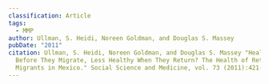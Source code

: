```yaml
---
classification: Article
tags:
  - MMP
author: Ullman, S. Heidi, Noreen Goldman, and Douglas S. Massey
pubDate: "2011"
citation: Ullman, S. Heidi, Noreen Goldman, and Douglas S. Massey "Healthier
  Before They Migrate, Less Healthy When They Return? The Health of Returned
  Migrants in Mexico." Social Science and Medicine, vol. 73 (2011):421-428.
---
```

